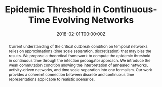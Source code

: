 ---
title: "Epidemic Threshold in Continuous-Time Evolving Networks"


authors:
 - admin
 - Michele Re Fiorentin
 - Chiara Poletto
 - Vittoria Colizza


author_notes:
 - ''
 - ''
 - ''
 - ''


date: '2018-02-01T00:00:00Z'
doi: '10.1103/PhysRevLett.120.068302'


publishDate: '2017-01-01T00:00:00Z'


publication_types: ['2']


publication: In *Physical Review Letters*
publication_short: In *Physical Review Letters*


abstract: "Current understanding of the critical outbreak condition on temporal networks relies on approximations (time scale separation, discretization) that may bias the results. We propose a theoretical framework to compute the epidemic threshold in continuous time through the infection propagator approach. We introduce the weak commutation condition allowing the interpretation of annealed networks, activity-driven networks, and time scale separation into one formalism. Our work provides a coherent connection between discrete and continuous time representations applicable to realistic scenarios."


tags: [doi:10.1103/PhysRevLett.120.068302 url:https://doi]


featured: false


links:
 - name: Journal website
   url: https://link.aps.org/doi/10.1103/PhysRevLett.120.068302


image:
 caption: ''
 focal_point: ''
 preview_only: false


---